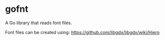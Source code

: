 # gofnt
A Go library that reads font files.

Font files can be created using:
https://github.com/libgdx/libgdx/wiki/Hiero
